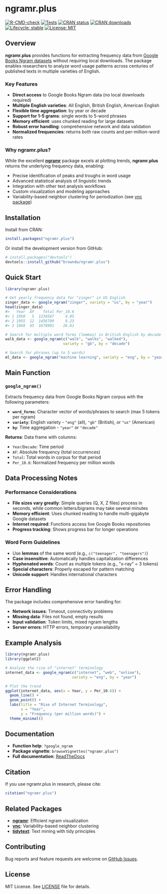# ngramr.plus

<!-- badges: start -->
[![R-CMD-check](https://github.com/browndw/ngramr.plus/workflows/R-CMD-check/badge.svg)](https://github.com/browndw/ngramr.plus/actions)
[![Tests](https://github.com/browndw/ngramr.plus/workflows/Tests/badge.svg)](https://github.com/browndw/ngramr.plus/actions)
[![CRAN status](https://www.r-pkg.org/badges/version/ngramr.plus)](https://CRAN.R-project.org/package=ngramr.plus)
[![CRAN downloads](https://cranlogs.r-pkg.org/badges/ngramr.plus)](https://cran.r-project.org/package=ngramr.plus)
[![Lifecycle: stable](https://img.shields.io/badge/lifecycle-stable-brightgreen.svg)](https://lifecycle.r-lib.org/articles/stages.html#stable)
[![License: MIT](https://img.shields.io/badge/License-MIT-yellow.svg)](https://opensource.org/licenses/MIT)
<!-- badges: end -->

## Overview

**ngramr.plus** provides functions for extracting frequency data from [Google Books Ngram datasets](http://storage.googleapis.com/books/ngrams/books/datasetsv2.html) without requiring local downloads. The package enables researchers to analyze word usage patterns across centuries of published texts in multiple varieties of English.

### Key Features

- **Direct access** to Google Books Ngram data (no local downloads required)
- **Multiple English varieties**: All English, British English, American English
- **Flexible time aggregation**: by year or decade
- **Support for 1-5 grams**: single words to 5-word phrases
- **Memory efficient**: uses chunked reading for large datasets
- **Robust error handling**: comprehensive network and data validation
- **Normalized frequencies**: returns both raw counts and per-million-word rates

### Why ngramr.plus?

While the excellent [**ngramr**](https://github.com/seancarmody/ngramr) package excels at plotting trends, **ngramr.plus** returns the underlying frequency data, enabling:

- Precise identification of peaks and troughs in word usage
- Advanced statistical analysis of linguistic trends
- Integration with other text analysis workflows
- Custom visualization and modeling approaches
- Variability-based neighbor clustering for periodization (see [vnc package](https://github.com/browndw/vnc))

## Installation

Install from CRAN:

```r
install.packages("ngramr.plus")
```

Or install the development version from GitHub:

```r
# install.packages("devtools")
devtools::install_github("browndw/ngramr.plus")
```

## Quick Start

```r
library(ngramr.plus)

# Get yearly frequency data for "zinger" in US English
zinger_data <- google_ngram("zinger", variety = "us", by = "year")
head(zinger_data)
#>   Year  AF    Total Per_10.6
#> 1 1950   5  1234567     4.05
#> 2 1955  12  1456789     8.23
#> 3 1960  45  1678901    26.81

# Search for multiple word forms (lemmas) in British English by decade
walk_data <- google_ngram(c("walk", "walks", "walked"), 
                          variety = "gb", by = "decade")

# Search for phrases (up to 5 words)
ml_data <- google_ngram("machine learning", variety = "eng", by = "year")
```

## Main Function

### `google_ngram()`

Extracts frequency data from Google Books Ngram corpus with the following parameters:

- **`word_forms`**: Character vector of words/phrases to search (max 5 tokens per ngram)
- **`variety`**: English variety - `"eng"` (all), `"gb"` (British), or `"us"` (American)  
- **`by`**: Time aggregation - `"year"` or `"decade"`

**Returns**: Data frame with columns:

- `Year`/`Decade`: Time period
- `AF`: Absolute frequency (total occurrences)
- `Total`: Total words in corpus for that period
- `Per_10.6`: Normalized frequency per million words

## Data Processing Notes

### Performance Considerations

- **File sizes vary greatly**: Simple queries (Q, X, Z files) process in seconds, while common letters/bigrams may take several minutes
- **Memory efficient**: Uses chunked reading to handle multi-gigabyte Google datasets
- **Internet required**: Functions access live Google Books repositories
- **Progress tracking**: Shows progress bar for longer operations

### Word Form Guidelines

- Use **lemmas** of the same word (e.g., `c("teenager", "teenagers")`)
- **Case insensitive**: Automatically handles capitalization differences  
- **Hyphenated words**: Count as multiple tokens (e.g., "x-ray" = 3 tokens)
- **Special characters**: Properly escaped for pattern matching
- **Unicode support**: Handles international characters

## Error Handling

The package includes comprehensive error handling for:

- **Network issues**: Timeout, connectivity problems
- **Missing data**: Files not found, empty results
- **Input validation**: Token limits, mixed ngram lengths
- **Server errors**: HTTP errors, temporary unavailability

## Example Analysis

```r
library(ngramr.plus)
library(ggplot2)

# Analyze the rise of "internet" terminology
internet_data <- google_ngram(c("internet", "web", "online"), 
                              variety = "eng", by = "year")

# Plot the trend
ggplot(internet_data, aes(x = Year, y = Per_10.6)) +
  geom_line() +
  geom_point() +
  labs(title = "Rise of Internet Terminology",
       x = "Year", 
       y = "Frequency (per million words)") +
  theme_minimal()
```

## Documentation

- **Function help**: `?google_ngram`
- **Package vignette**: `browseVignettes("ngramr.plus")`
- **Full documentation**: [ReadTheDocs](https://cmu-textstat-docs.readthedocs.io/en/latest/ngramr.plus/ngramr.plus.html)

## Citation

If you use ngramr.plus in research, please cite:

```r
citation("ngramr.plus")
```

## Related Packages

- [**ngramr**](https://github.com/seancarmody/ngramr): Efficient ngram visualization
- [**vnc**](https://github.com/browndw/vnc): Variability-based neighbor clustering
- [**tidytext**](https://github.com/juliasilge/tidytext): Text mining with tidy principles

## Contributing

Bug reports and feature requests are welcome on [GitHub Issues](https://github.com/browndw/ngramr.plus/issues).

## License

MIT License. See [LICENSE](LICENSE) file for details.
